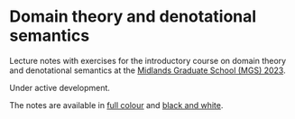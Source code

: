 # Domain theory and denotational semantics

Lecture notes with exercises for the introductory course on domain theory and
denotational semantics at the
[Midlands Graduate School (MGS)
2023](https://www.cs.bham.ac.uk/~mhe/events/MGS23/).

Under active development.

The notes are available in [full
colour](https://github.com/tomdjong/MGS-domain-theory/releases/latest/download/MGS-domain-theory.pdf)
and [black and
white](https://github.com/tomdjong/MGS-domain-theory/releases/latest/download/MGS-domain-theory_no-colour.pdf).